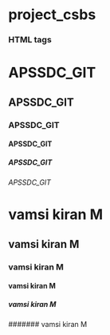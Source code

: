 # project_csbs

### HTML tags
<h1> APSSDC_GIT </h1>
<h2> APSSDC_GIT </h2>
<h3> APSSDC_GIT </h3>
<h4> APSSDC_GIT </h4>
<h5> APSSDC_GIT </h5>
<h6> APSSDC_GIT </h6>



# vamsi kiran M
## vamsi kiran M
### vamsi kiran M
#### vamsi kiran M
##### vamsi kiran M
####### vamsi kiran M
